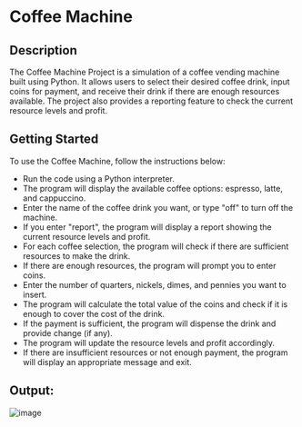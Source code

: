 # Coffee Machine 
## Description
The Coffee Machine Project is a simulation of a coffee vending machine built using Python. It allows users to select their desired coffee drink, input coins for payment, and receive their drink if there are enough resources available. The project also provides a reporting feature to check the current resource levels and profit.

## Getting Started
To use the Coffee Machine, follow the instructions below:

- Run the code using a Python interpreter.
- The program will display the available coffee options: espresso, latte, and cappuccino.
- Enter the name of the coffee drink you want, or type "off" to turn off the machine.
- If you enter "report", the program will display a report showing the current resource levels and profit.
- For each coffee selection, the program will check if there are sufficient resources to make the drink.
- If there are enough resources, the program will prompt you to enter coins.
- Enter the number of quarters, nickels, dimes, and pennies you want to insert.
- The program will calculate the total value of the coins and check if it is enough to cover the cost of the drink.
- If the payment is sufficient, the program will dispense the drink and provide change (if any).
- The program will update the resource levels and profit accordingly.
- If there are insufficient resources or not enough payment, the program will display an appropriate message and exit.

## Output:
![image](https://github.com/sadafahmedd/python_projects/assets/90939272/9305aae8-3817-4dae-8c8c-ae4eab6f9643)
